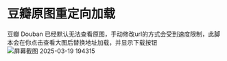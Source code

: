 # 豆瓣原图重定向加载
豆瓣 Douban 已经默认无法查看原图，手动修改url的方式会受到速度限制，此脚本会在你点击查看大图后替换地址加载，并显示下载按钮
![屏幕截图 2025-03-19 194315](https://github.com/user-attachments/assets/40aca9b7-c2fc-41fd-99a9-badeaee92b0a)
